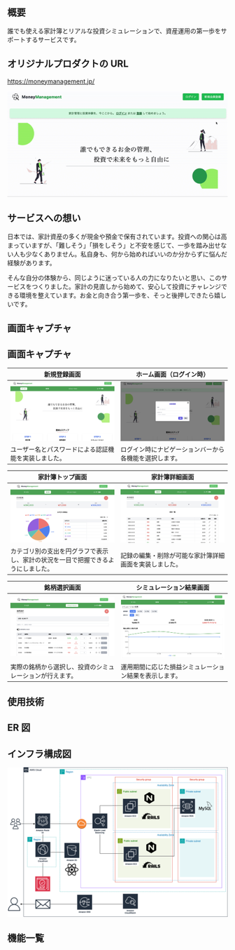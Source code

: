 ## 概要
誰でも使える家計簿とリアルな投資シミュレーションで、資産運用の第一歩をサポートするサービスです。

## オリジナルプロダクトの URL
https://moneymanagement.jp/

![ホーム画面スクロール（未ログイン）](./document/img/home_scroll.gif) 

## サービスへの想い
日本では、家計資産の多くが現金や預金で保有されています。投資への関心は高まっていますが、「難しそう」「損をしそう」と不安を感じて、一歩を踏み出せない人も少なくありません。私自身も、何から始めればいいのか分からずに悩んだ経験があります。

そんな自分の体験から、同じように迷っている人の力になりたいと思い、このサービスをつくりました。家計の見直しから始めて、安心して投資にチャレンジできる環境を整えています。お金と向き合う第一歩を、そっと後押しできたら嬉しいです。

## 画面キャプチャ

## 画面キャプチャ

| 新規登録画面 | ホーム画面（ログイン時） |
| ---- | ---- |
| ![新規登録画面](./document/img/home_screen.png) | ![ホーム画面(ログイン時)](./document/img/signup_scrreen.png) |
| ユーザー名とパスワードによる認証機能を実装しました。 | ログイン時にナビゲーションバーから各機能を選択します。 |

| 家計簿トップ画面 | 家計簿詳細画面 |
| ---- | ---- |
| ![家計簿トップ画面](./document/img/expense_top_screen.png) | ![家計簿詳細画面](./document/img/expense_detail_screen.png) |
| カテゴリ別の支出を円グラフで表示し、家計の状況を一目で把握できるようにしました。 | 記録の編集・削除が可能な家計簿詳細画面を実装しました。 |

| 銘柄選択画面 | シミュレーション結果画面 |
| ---- | ---- |
| ![銘柄選択画面](./document/img/select_company_screen.png) | ![シミュレーション結果画面](./document/img/simulation_result_screen.png) |
| 実際の銘柄から選択し、投資のシミュレーションが行えます。 | 運用期間に応じた損益シミュレーション結果を表示します。 |




## 使用技術


## ER 図


## インフラ構成図
![document/img/システム構成図.png](document/img/システム構成図.png)

## 機能一覧
